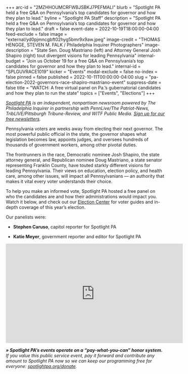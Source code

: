 +++
arc-id = "2MZHHOUMCRFWBJSBKJ7PEFMALI"
blurb = "Spotlight PA held a free Q&A on Pennsylvania’s top candidates for governor and how they plan to lead."
byline = "Spotlight PA Staff"
description = "Spotlight PA held a free Q&A on Pennsylvania’s top candidates for governor and how they plan to lead."
draft = false
event-date = 2022-10-19T18:00:00-04:00
feed-exclude = false
image = "external/yd0pjmncgbft02hyg5bmr9x9aw.jpeg"
image-credit = "THOMAS HENGGE, STEVEN M. FALK / Philadelphia Inquirer Photographers"
image-description = "State Sen. Doug Mastriano (left) and Attorney General Josh Shapiro (right) tout divergent visions for leading Pennsylvania"
internal-budget = "Join us October 19 for a free Q&A on Pennsylvania’s top candidates for governor and how they plan to lead."
internal-id = "SPLGUVRACE1019"
kicker = "Events"
modal-exclude = false
no-index = false
pinned = false
published = 2022-10-11T00:00:00-04:00
slug = "pa-election-2022-governors-race-shapiro-mastriano-event"
suppress-date = false
title = "WATCH: A free virtual panel on Pa.’s gubernatorial candidates and how they plan to run the state"
topics = ["Events", "Elections"]
+++

<a href="https://www.spotlightpa.org/"><i>Spotlight PA</i></a><i> is an independent, nonpartisan newsroom powered by The Philadelphia Inquirer in partnership with PennLive/The Patriot-News, TribLIVE/Pittsburgh Tribune-Review, and WITF Public Media. </i><a href="https://www.spotlightpa.org/newsletters"><i>Sign up for our free newsletters</i></a><i>.</i>

Pennsylvania voters are weeks away from electing their next governor. The most powerful public official in the state, the governor shapes what legislation becomes law, appoints judges, and oversees hundreds of thousands of government workers, among other pivotal duties.

The frontrunners in the race, Democratic nominee Josh Shapiro, the state attorney general, and Republican nominee Doug Mastriano, a state senator representing Franklin County, have touted starkly different visions for leading Pennsylvania. Their views on education, election policy, and health care, among other issues, will impact all Pennsylvanians — an authority that makes it vital every voter understands their choice.

To help you make an informed vote, Spotlight PA hosted a free panel on who the candidates are and how their administrations would impact you. Watch it below, and check out our <a href="https://www.spotlightpa.org/elections/" target="_blank">Election Center</a> for voter guides and in-depth coverage of this year’s election. 

Our panelists were:

- <b>Stephen Caruso</b>, capitol reporter for Spotlight PA

- <b>Katie Meyer</b>, government reporter and editor for Spotlight PA

<iframe width="560" height="315" src="https://www.youtube.com/embed/jvC9_YuUkOs?si=qZ5_OQp6nTyYDZ8w" title="YouTube video player" frameborder="0" allow="accelerometer; autoplay; clipboard-write; encrypted-media; gyroscope; picture-in-picture; web-share" referrerpolicy="strict-origin-when-cross-origin" allowfullscreen></iframe>

<i><b>» Spotlight PA’s events operate on a “pay-what-you-can” honor system.</b></i><i> If you value this public service event, pay it forward and contribute any amount to Spotlight PA now so we can keep our programming free for everyone: </i><a href="https://www.spotlightpa.org/donate"><i>spotlightpa.org/donate</i></a><i>.</i>
